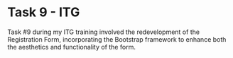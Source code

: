 # Task 9 - ITG
Task #9 during my ITG training involved the redevelopment of the Registration Form, incorporating the Bootstrap framework to enhance both the aesthetics and functionality of the form.
